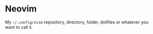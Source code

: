 # Neovim

My `~/.config/nvim` repository, directory, folder, dotfiles or whatever you want to call it.
